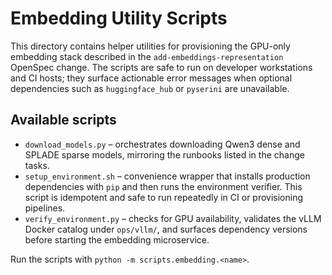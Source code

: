 # Embedding Utility Scripts

This directory contains helper utilities for provisioning the GPU-only
embedding stack described in the `add-embeddings-representation`
OpenSpec change. The scripts are safe to run on developer workstations
and CI hosts; they surface actionable error messages when optional
dependencies such as `huggingface_hub` or `pyserini` are unavailable.

## Available scripts

- `download_models.py` – orchestrates downloading Qwen3 dense and SPLADE
  sparse models, mirroring the runbooks listed in the change tasks.
- `setup_environment.sh` – convenience wrapper that installs production
  dependencies with `pip` and then runs the environment verifier.  This script
  is idempotent and safe to run repeatedly in CI or provisioning pipelines.
- `verify_environment.py` – checks for GPU availability, validates the
  vLLM Docker catalog under `ops/vllm/`, and surfaces dependency
  versions before starting the embedding microservice.

Run the scripts with `python -m scripts.embedding.<name>`.
